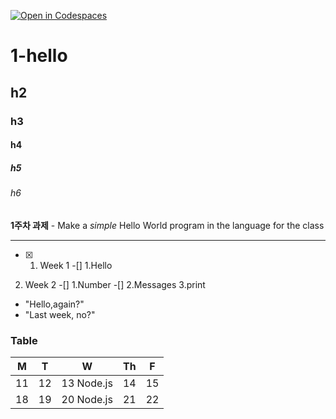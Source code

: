 [![Open in Codespaces](https://classroom.github.com/assets/launch-codespace-7f7980b617ed060a017424585567c406b6ee15c891e84e1186181d67ecf80aa0.svg)](https://classroom.github.com/open-in-codespaces?assignment_repo_id=14183289)

# 1-hello

## h2

### h3

#### h4

##### h5

###### h6

**1주차 과제** - Make a _simple_ Hello World program in the language for the class

---

- [x] 1. Week 1
    -[] 1.Hello
2. Week 2
    -[] 1.Number
    -[] 2.Messages
    3.print

* "Hello,again?"
* "Last week, no?"


### Table

| M | T | W | Th | F |
|---|---|:--:|---|---|
| 11 | 12 | 13 Node.js| 14 | 15 |
| 18 | 19 | 20 Node.js| 21 | 22 |


